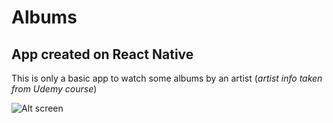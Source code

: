 # Albums

## App created on React Native

This is only a basic app to watch some albums by an artist (*artist info taken from Udemy course*)

![Alt screen](./screen0.png)